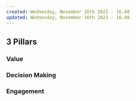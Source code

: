 ```yaml
---
created: Wednesday, November 16th 2022 - 16.08
updated: Wednesday, November 16th 2022 - 16.08
---
```

## 3 Pillars
### Value
### Decision Making
### Engagement
